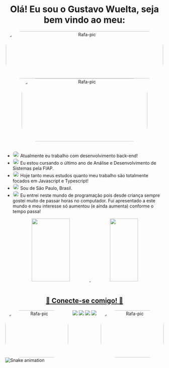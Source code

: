<h1 align="center"> Olá! Eu sou o Gustavo Wuelta, seja bem vindo ao meu: </h1>

<div align="center" >
  <img width="500px" height="150" alt="Rafa-pic" style="border-radius:50px;" src="https://cdn.discordapp.com/attachments/1062571674286960680/1062581020412620830/olagithub.png"/>
</div>

<div align="center" >
  <img alt="Rafa-pic" height="200" width="400" style="border-radius:50px;" src="https://media.giphy.com/media/xuXzcHMkuwvf2/giphy.gif">
</div>

<br>

- <img width="20px" alt="Rafa-pic" style="border-radius:50px;" src="https://media.discordapp.net/attachments/1045500218541613168/1061408381547585696/pokemon-icon.png"/> Atualmente eu trabalho com desenvolvimento back-end!
- <img width="20px" alt="Rafa-pic" style="border-radius:50px;" src="https://media.discordapp.net/attachments/1045500218541613168/1061408381547585696/pokemon-icon.png"/> Eu estou cursando o último ano de Análise e Desenvolvimento de Sistemas pela FIAP. 
- <img width="20px" alt="Rafa-pic" style="border-radius:50px;" src="https://media.discordapp.net/attachments/1045500218541613168/1061408381547585696/pokemon-icon.png"/> Hoje tanto meus estudos quanto meu trabalho são totalmente focados em Javascript e Typescript!
- <img width="20px" alt="Rafa-pic" style="border-radius:50px;" src="https://media.discordapp.net/attachments/1045500218541613168/1061408381547585696/pokemon-icon.png"/> Sou de São Paulo, Brasil.
- <img width="20px" alt="Rafa-pic" style="border-radius:50px;" src="https://media.discordapp.net/attachments/1045500218541613168/1061408381547585696/pokemon-icon.png"/> Eu entrei neste mundo de programação pois desde criança sempre gostei muito de passar horas no computador. Fui apresentado a este mundo e meu interesse só aumentou (e ainda aumenta) conforme o tempo passa!

<div align="center">
  <a href="https://github.com/GuWuelta">
  <img height="200em" width="49%" src="https://github-readme-stats.vercel.app/api?username=GuWuelta&show_icons=true&theme=tokyonight&include_all_commits=true&count_private=true"/>
  <img height="200em" width="42%" src="https://github-readme-stats.vercel.app/api/top-langs/?username=GuWuelta&layout=compact&langs_count=7&theme=tokyonight"/>
</div>
  
<br>
   
<div align="center">
  <h2>
    💬 Conecte-se comigo! 💬
  </h2>
  <img align="left" alt="Rafa-pic" height="150" width="200px" style="border-radius:50px;" src="https://media.giphy.com/media/l41YouCUUcreUabHW/giphy.gif">
   <img align="right" alt="Rafa-pic" height="150" width="200px" style="border-radius:50px;" src="https://media.giphy.com/media/l41YouCUUcreUabHW/giphy.gif">
  <a href="https://www.facebook.com/profile.php?id=100007939398389" target="_blank"><img src="https://img.shields.io/badge/Facebook-1877F2?style=for-the-badge&logo=facebook&logoColor=white" target="_blank"></a>
  <a href="https://www.instagram.com/_guwuelta/" target="_blank"><img src="https://img.shields.io/badge/-Instagram-%23E4405F?style=for-the-badge&logo=instagram&logoColor=white" target="_blank"></a>
  <a href="mailto:gustavo.wuelta@gmail.com/" target="_blank"><img src="https://img.shields.io/badge/-Gmail-%23333?style=for-the-badge&logo=gmail&logoColor=white" target="_blank"></a> 
  <a href="https://www.linkedin.com/in/gustavo-wuelta/" target="_blank"><img src="https://img.shields.io/badge/-LinkedIn-%230077B5?style=for-the-badge&logo=linkedin&logoColor=white" target="_blank"></a> 
  </div>
  
  ![Snake animation](https://github.com/GuWuelta/GuWuelta/blob/output/github-contribution-grid-snake.svg)
